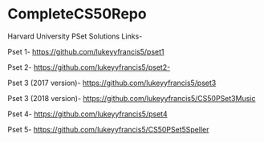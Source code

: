 # CompleteCS50Repo
Harvard University PSet Solutions Links-

Pset 1- https://github.com/lukeyyfrancis5/pset1

Pset 2- https://github.com/lukeyyfrancis5/pset2-

Pset 3 (2017 version)- https://github.com/lukeyyfrancis5/pset3

Pset 3 (2018 version)- https://github.com/lukeyyfrancis5/CS50PSet3Music

Pset 4- https://github.com/lukeyyfrancis5/pset4

Pset 5- https://github.com/lukeyyfrancis5/CS50PSet5Speller
